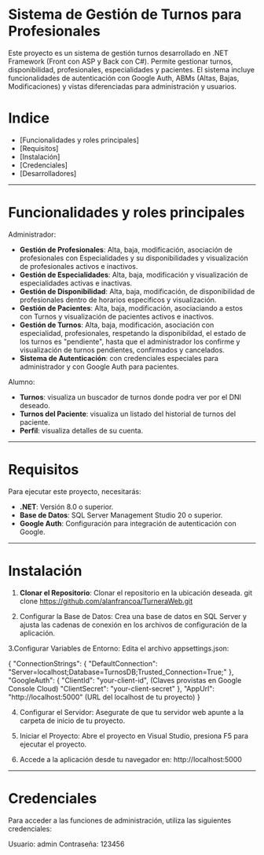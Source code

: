 # Sistema de Gestión de Turnos para Profesionales 

Este proyecto es un sistema de gestión turnos desarrollado en .NET Framework (Front con ASP y Back con C#). Permite gestionar turnos, disponibilidad, profesionales, especialidades y pacientes. El sistema incluye funcionalidades de autenticación con Google Auth, ABMs (Altas, Bajas, Modificaciones) y vistas diferenciadas para administración y usuarios.

# Indice 
- [Funcionalidades y roles principales]
- [Requisitos]
- [Instalación]
- [Credenciales]
- [Desarrolladores]

---

# Funcionalidades y roles principales

Administrador:
- **Gestión de Profesionales**: Alta, baja, modificación, asociación de profesionales con Especialidades y su disponibilidades y visualización de profesionales activos e inactivos.
- **Gestión de Especialidades**: Alta, baja, modificación y visualización de especialidades activas e inactivas.
- **Gestión de Disponibilidad**: Alta, baja, modificación, de disponibilidad de profesionales dentro de horarios especificos y visualización.
- **Gestión de Pacientes**: Alta, baja, modificación, asociaciando a estos con Turnos y visualización de pacientes activos e inactivos.
- **Gestión de Turnos**: Alta, baja, modificación, asociación con especialidad, profesionales, respetando la disponibildad, el estado de los turnos es "pendiente", hasta que el administrador los confirme y visualización de turnos pendientes, confirmados y cancelados.
- **Sistema de Autenticación**: con credenciales especiales para administrador y con Google Auth para pacientes.


Alumno: 
- **Turnos**: visualiza un buscador de turnos donde podra ver por el DNI deseado.
- **Turnos del Paciente**: visualiza un listado del historial de turnos del paciente.
- **Perfil**: visualiza detalles de su cuenta.

---

# Requisitos
Para ejecutar este proyecto, necesitarás:
- **.NET**: Versión 8.0 o superior.
- **Base de Datos**: SQL Server Management Studio 20 o superior.
- **Google Auth**: Configuración para integración de autenticación con Google.
---

# Instalación

1. **Clonar el Repositorio**:
Clonar el repositorio en la ubicación deseada. git clone https://github.com/alanfrancoa/TurneraWeb.git
  

2. Configurar la Base de Datos:
Crea una base de datos en SQL Server y ajusta las cadenas de conexión en los archivos de configuración de la aplicación.

3.Configurar Variables de Entorno: 
Edita el archivo appsettings.json:

 {
  "ConnectionStrings": {
    "DefaultConnection": "Server=localhost;Database=TurnosDB;Trusted_Connection=True;"
  },
  "GoogleAuth": {
    "ClientId": "your-client-id", (Claves provistas en Google Console Cloud)
    "ClientSecret": "your-client-secret"
  },
  "AppUrl": "http://localhost:5000" (URL del localhost de tu proyecto)
}

4. Configurar el Servidor: Asegurate de que tu servidor web apunte a la carpeta de inicio de tu proyecto.

5. Iniciar el Proyecto:
Abre el proyecto en Visual Studio, presiona F5 para ejecutar el proyecto.

6. Accede a la aplicación desde tu navegador en:
http://localhost:5000

---

# Credenciales

Para acceder a las funciones de administración, utiliza las siguientes credenciales:

Usuario: admin
Contraseña: 123456

